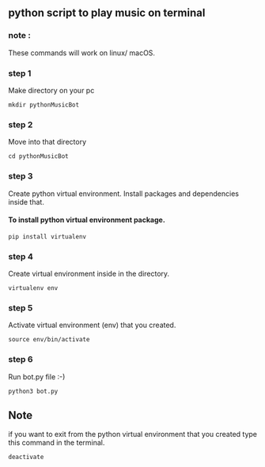 
## python script to play music on terminal
### note : 
These commands will work on linux/ macOS.

### step 1
Make directory on your pc
```
mkdir pythonMusicBot
```

### step 2
Move into that directory
```
cd pythonMusicBot
```

### step 3
Create python virtual environment. Install packages and
dependencies inside that.

#### To install python virtual environment package.
```
pip install virtualenv
```

### step 4
Create virtual environment inside in the directory.
```
virtualenv env
```
### step 5
Activate virtual environment (env) that you created.
```
source env/bin/activate
```
### step 6
Run bot.py file :-)
```
python3 bot.py
```

## Note
if you want to exit from the python virtual environment
that you created type this command in the terminal.
```
deactivate
```

